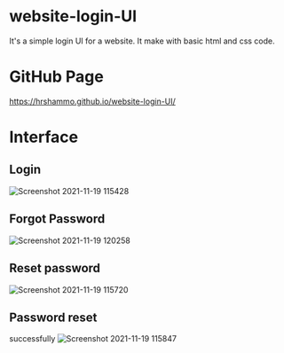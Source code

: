 # website-login-UI
It's a simple login UI for a website. It make with basic html and css code.
# GitHub Page
https://hrshammo.github.io/website-login-UI/
# Interface
## Login 
![Screenshot 2021-11-19 115428](https://user-images.githubusercontent.com/76872754/142572565-b4369eda-57eb-4364-80f7-f408d263137a.png)


## Forgot Password
![Screenshot 2021-11-19 120258](https://user-images.githubusercontent.com/76872754/142573298-21994b0a-5234-4d08-a404-a6584227ca4c.png)

## Reset password
![Screenshot 2021-11-19 115720](https://user-images.githubusercontent.com/76872754/142572762-d42dfc77-c001-44be-b44d-88e6464fcadf.png)


## Password reset
successfully
![Screenshot 2021-11-19 115847](https://user-images.githubusercontent.com/76872754/142572904-e918e8bc-bcf0-4985-9d76-497555be227e.png)
